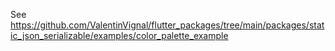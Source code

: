 See https://github.com/ValentinVignal/flutter_packages/tree/main/packages/static_json_serializable/examples/color_palette_example
